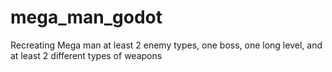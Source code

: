 # mega_man_godot
Recreating Mega man at least 2 enemy types, one boss, one long level, and at least 2 different types of weapons
